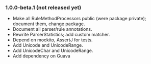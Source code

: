 ### 1.0.0-beta.1 (not released yet)

* Make all RuleMethodProcessors public (were package private); document them,
  change package.
* Document all parser/rule annotations.
* Rewrite ParserStatistics; add custom matcher.
* Depend on mockito, AssertJ for tests.
* Add Unicode and UnicodeRange.
* Add UnicodeChar and UnicodeRange.
* Add dependency on Guava

